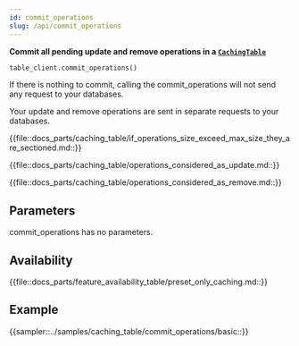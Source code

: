 ```yaml
---
id: commit_operations
slug: /api/commit_operations
---
```


**Commit all pending update and remove operations in a [```CachingTable```](../caching_table/introduction.md)**

```python
table_client.commit_operations()
```

If there is nothing to commit, calling the commit_operations will not send any request to your databases.

Your update and remove operations are sent in separate requests to your databases.

{{file::docs_parts/caching_table/if_operations_size_exceed_max_size_they_are_sectioned.md::}}

{{file::docs_parts/caching_table/operations_considered_as_update.md::}}

{{file::docs_parts/caching_table/operations_considered_as_remove.md::}}

## Parameters

commit_operations has no parameters.
 
## Availability

{{file::docs_parts/feature_availability_table/preset_only_caching.md::}}

## Example

{{sampler::../samples/caching_table/commit_operations/basic::}}
